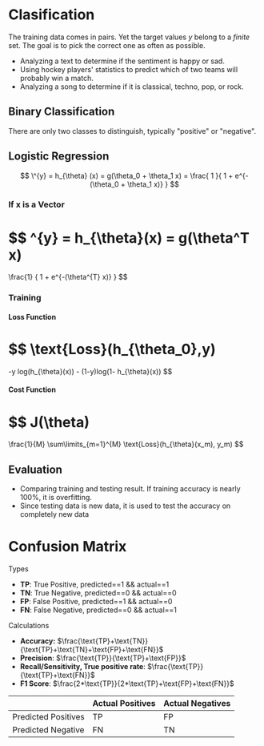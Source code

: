 # Clasification

The training data comes in pairs. Yet the target values $y$ belong to a *finite* set. The goal is to pick the correct one as often as possible.

- Analyzing a text to determine if the sentiment is happy or sad.
- Using hockey players' statistics to predict which of two teams will probably win a match.
- Analyzing a song to determine if it is classical, techno, pop, or rock.

## Binary Classification

There are only two classes to distinguish, typically "positive" or "negative".

## Logistic Regression


$$
\^{y} = h_{\theta} (x) = g(\theta_0 + \theta_1 x) = 
\frac{
    1
}{
    1 + e^{-(\theta_0 + \theta_1 x)}
}
$$

### If x is a Vector

$$
\^{y} = h_{\theta}(x) = g(\theta^T x)
= 
\frac{1}
{
    1 + e^{-(\theta^{T} x)}
}
$$

### Training

#### Loss Function
$$
\text{Loss}(h_{\theta_0},y)
=
-y 
log(h_{\theta}(x)) - (1-y)log(1- h_{\theta}(x))
$$

#### Cost Function

$$
J(\theta)
=
\frac{1}{M}
\sum\limits_{m=1}^{M}
\text{Loss}(h_{\theta}(x_m), y_m)
$$

## Evaluation

- Comparing training and testing result. If training accuracy is nearly 100%, it is overfitting.
- Since testing data is new data, it is used to test the accuracy on completely new data


# Confusion Matrix

Types
- **TP**: True Positive, predicted==1 && actual==1
- **TN**: True Negative, predicted==0 && actual==0
- **FP**: False Positive, predicted==1 && actual==0
- **FN**: False Negative, predicted==0 && actual==1

Calculations
- **Accuracy:** $\frac{\text{TP}+\text{TN}}{\text{TP}+\text{TN}+\text{FP}+\text{FN}}$
- **Precision**: $\frac{\text{TP}}{\text{TP}+\text{FP}}$
- **Recall/Sensitivity, True positive rate**: $\frac{\text{TP}}{\text{TP}+\text{FN}}$
- **F1 Score**: $\frac{2*\text{TP}}{2*\text{TP}+\text{FP}+\text{FN}}$


| | Actual Positives | Actual Negatives |
|-|------------------|------------------|
| Predicted Positives | TP | FP |
| Predicted Negative | FN | TN |